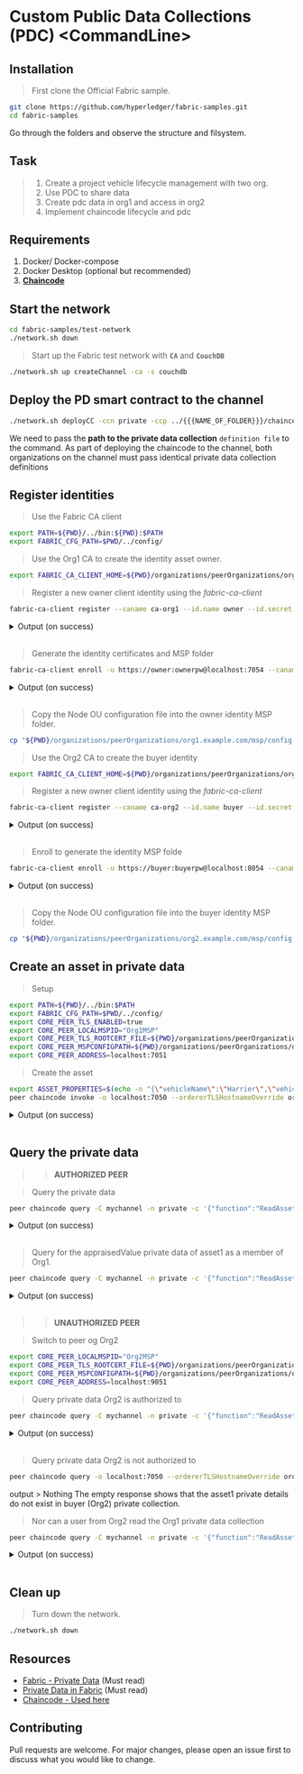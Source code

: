 # Custom Public Data Collections (PDC) \<CommandLine>

## Installation

>First clone the Official Fabric sample.

```bash
git clone https://github.com/hyperledger/fabric-samples.git
cd fabric-samples
```
Go through the folders and observe the structure and filsystem.

## Task
>1. Create a project vehicle lifecycle management with two org.
>2. Use PDC to share data
>3. Create pdc data in org1 and access in org2
>4. Implement chaincode lifecycle and pdc  
 



## Requirements
1. Docker/ Docker-compose
2. Docker Desktop (optional but recommended)
3. [**Chaincode**](https://github.com/PsychoPunkSage/Fabric_Labyrinth/tree/main/asset-transfer-pdc-pps)

## Start the network
```bash
cd fabric-samples/test-network
./network.sh down
```
> Start up the Fabric test network with **`CA`** and **`CouchDB`**
```bash
./network.sh up createChannel -ca -s couchdb
```

## Deploy the PD smart contract to the channel
```bash
./network.sh deployCC -ccn private -ccp ../{{{NAME_OF_FOLDER}}}/chaincode-go/ -ccl go -ccep "OR('Org1MSP.peer','Org2MSP.peer')" -cccg ../{{{NAME_OF_FOLDER}}}/chaincode-go/collections_config.json
```
We need to pass the **path to the private data collection** `definition file` to the command. As part of deploying the chaincode to the channel, both organizations on the channel must pass identical private data collection definitions

## Register identities

> Use the Fabric CA client
```bash
export PATH=${PWD}/../bin:${PWD}:$PATH
export FABRIC_CFG_PATH=$PWD/../config/
```

> Use the Org1 CA to create the identity asset owner.
```bash
export FABRIC_CA_CLIENT_HOME=${PWD}/organizations/peerOrganizations/org1.example.com/
```

> Register a new owner client identity using the *fabric-ca-client*
```bash
fabric-ca-client register --caname ca-org1 --id.name owner --id.secret ownerpw --id.type client --tls.certfiles "${PWD}/organizations/fabric-ca/org1/tls-cert.pem"
```

<details>
<summary>Output (on success)</summary>

```
<-- OUTPUT -->

2023/12/29 14:53:49 [INFO] Configuration file location: /home/psychopunk_sage/Hyperledger/Fabric/fabric-samples/test-network/organizations/peerOrganizations/org1.example.com/fabric-ca-client-config.yaml
2023/12/29 14:53:49 [INFO] TLS Enabled
2023/12/29 14:53:49 [INFO] TLS Enabled
Password: ownerpw
```

</details><br>


> Generate the identity certificates and MSP folder
```bash
fabric-ca-client enroll -u https://owner:ownerpw@localhost:7054 --caname ca-org1 -M "${PWD}/organizations/peerOrganizations/org1.example.com/users/owner@org1.example.com/msp" --tls.certfiles "${PWD}/organizations/fabric-ca/org1/tls-cert.pem"
```

<details>
<summary>Output (on success)</summary>

```
<-- OUTPUT -->

2023/12/29 14:54:28 [INFO] TLS Enabled
2023/12/29 14:54:28 [INFO] generating key: &{A:ecdsa S:256}
2023/12/29 14:54:28 [INFO] encoded CSR
2023/12/29 14:54:28 [INFO] Stored client certificate at /home/psychopunk_sage/Hyperledger/Fabric/fabric-samples/test-network/organizations/peerOrganizations/org1.example.com/users/owner@org1.example.com/msp/signcerts/cert.pem
2023/12/29 14:54:28 [INFO] Stored root CA certificate at /home/psychopunk_sage/Hyperledger/Fabric/fabric-samples/test-network/organizations/peerOrganizations/org1.example.com/users/owner@org1.example.com/msp/cacerts/localhost-7054-ca-org1.pem
2023/12/29 14:54:28 [INFO] Stored Issuer public key at /home/psychopunk_sage/Hyperledger/Fabric/fabric-samples/test-network/organizations/peerOrganizations/org1.example.com/users/owner@org1.example.com/msp/IssuerPublicKey
2023/12/29 14:54:28 [INFO] Stored Issuer revocation public key at /home/psychopunk_sage/Hyperledger/Fabric/fabric-samples/test-network/organizations/peerOrganizations/org1.example.com/users/owner@org1.example.com/msp/IssuerRevocationPublicKey
```

</details><br>

> Copy the Node OU configuration file into the owner identity MSP folder.
```bash
cp "${PWD}/organizations/peerOrganizations/org1.example.com/msp/config.yaml" "${PWD}/organizations/peerOrganizations/org1.example.com/users/owner@org1.example.com/msp/config.yaml"
```

> Use the Org2 CA to create the buyer identity
```bash
export FABRIC_CA_CLIENT_HOME=${PWD}/organizations/peerOrganizations/org2.example.com/
```

> Register a new owner client identity using the *fabric-ca-client*
```bash
fabric-ca-client register --caname ca-org2 --id.name buyer --id.secret buyerpw --id.type client --tls.certfiles "${PWD}/organizations/fabric-ca/org2/tls-cert.pem"
```
<details>
<summary>Output (on success)</summary>

```
<-- OUTPUT -->

2023/12/29 15:05:29 [INFO] Configuration file location: /home/psychopunk_sage/Hyperledger/Fabric/fabric-samples/test-network/organizations/peerOrganizations/org2.example.com/fabric-ca-client-config.yaml
2023/12/29 15:05:29 [INFO] TLS Enabled
2023/12/29 15:05:29 [INFO] TLS Enabled
Password: buyerpw
```

</details><br>


> Enroll to generate the identity MSP folde
```bash
fabric-ca-client enroll -u https://buyer:buyerpw@localhost:8054 --caname ca-org2 -M "${PWD}/organizations/peerOrganizations/org2.example.com/users/buyer@org2.example.com/msp" --tls.certfiles "${PWD}/organizations/fabric-ca/org2/tls-cert.pem"
```

<details>
<summary>Output (on success)</summary>

```
<-- OUTPUT -->

<!-- 2023/12/29 15:07:31 [INFO] TLS Enabled
2023/12/29 15:07:31 [INFO] generating key: &{A:ecdsa S:256}
2023/12/29 15:07:31 [INFO] encoded CSR
2023/12/29 15:07:31 [INFO] Stored client certificate at /home/psychopunk_sage/Hyperledger/Fabric/fabric-samples/test-network/organizations/peerOrganizations/org2.example.com/users/buyer@org2.example.com/msp/signcerts/cert.pem
2023/12/29 15:07:31 [INFO] Stored root CA certificate at /home/psychopunk_sage/Hyperledger/Fabric/fabric-samples/test-network/organizations/peerOrganizations/org2.example.com/users/buyer@org2.example.com/msp/cacerts/localhost-8054-ca-org2.pem
2023/12/29 15:07:31 [INFO] Stored Issuer public key at /home/psychopunk_sage/Hyperledger/Fabric/fabric-samples/test-network/organizations/peerOrganizations/org2.example.com/users/buyer@org2.example.com/msp/IssuerPublicKey
2023/12/29 15:07:31 [INFO] Stored Issuer revocation public key at /home/psychopunk_sage/Hyperledger/Fabric/fabric-samples/test-network/organizations/peerOrganizations/org2.example.com/users/buyer@org2.example.com/msp/IssuerRevocationPublicKey -->
```

</details><br>

> Copy the Node OU configuration file into the buyer identity MSP folder.
```bash
cp "${PWD}/organizations/peerOrganizations/org2.example.com/msp/config.yaml" "${PWD}/organizations/peerOrganizations/org2.example.com/users/buyer@org2.example.com/msp/config.yaml"
```

## Create an asset in private data

> Setup 
```bash
export PATH=${PWD}/../bin:$PATH
export FABRIC_CFG_PATH=$PWD/../config/
export CORE_PEER_TLS_ENABLED=true
export CORE_PEER_LOCALMSPID="Org1MSP"
export CORE_PEER_TLS_ROOTCERT_FILE=${PWD}/organizations/peerOrganizations/org1.example.com/peers/peer0.org1.example.com/tls/ca.crt
export CORE_PEER_MSPCONFIGPATH=${PWD}/organizations/peerOrganizations/org1.example.com/users/owner@org1.example.com/msp
export CORE_PEER_ADDRESS=localhost:7051
```

> Create the asset
```bash
export ASSET_PROPERTIES=$(echo -n "{\"vehicleName\":\"Harrier\",\"vehicleNumber\":\"DL00XXXX\",\"vehicleCompany\":\"TATA\",\"vehicleMfgYear\":2020,\"vehicleLife\":14}" | base64 | tr -d \\n)
peer chaincode invoke -o localhost:7050 --ordererTLSHostnameOverride orderer.example.com --tls --cafile "${PWD}/organizations/ordererOrganizations/example.com/orderers/orderer.example.com/msp/tlscacerts/tlsca.example.com-cert.pem" -C mychannel -n private -c '{"function":"CreateAsset","Args":[]}' --transient "{\"asset_properties\":\"$ASSET_PROPERTIES\"}"
```

<details>
<summary>Output (on success)</summary>

```
<-- OUTPUT -->

2023-12-29 15:11:37.832 IST 0001 INFO [chaincodeCmd] chaincodeInvokeOrQuery -> Chaincode invoke successful. result: status:200 
```

</details><br>

## Query the private data

>> **AUTHORIZED PEER**

> Query the private data
```bash
peer chaincode query -C mychannel -n private -c '{"function":"ReadAsset","Args":["DL00XXXX"]}'
```
<details>
<summary>Output (on success)</summary>

```
<-- OUTPUT -->

{"vehicleName":"Harrier","vehicleNumber":"DL00XXXX","vehicleCompany":"TATA","vehicleMfgYear":2020,"owner":"x509::CN=owner,OU=client,O=Hyperledger,ST=North Carolina,C=US::CN=ca.org1.example.com,O=org1.example.com,L=Durham,ST=North Carolina,C=US"}
```

</details><br>

> Query for the appraisedValue private data of asset1 as a member of Org1.
```bash
peer chaincode query -C mychannel -n private -c '{"function":"ReadAssetPrivateDetails","Args":["Org1MSPPrivateCollection","DL00XXXX"]}'

```
<details>
<summary>Output (on success)</summary>

```
<-- OUTPUT -->

{"vehicleNumber":"DL00XXXX","vehicleLife":14}
```

</details><br>

>> **UNAUTHORIZED PEER**

> Switch to peer og Org2
```bash
export CORE_PEER_LOCALMSPID="Org2MSP"
export CORE_PEER_TLS_ROOTCERT_FILE=${PWD}/organizations/peerOrganizations/org2.example.com/peers/peer0.org2.example.com/tls/ca.crt
export CORE_PEER_MSPCONFIGPATH=${PWD}/organizations/peerOrganizations/org2.example.com/users/buyer@org2.example.com/msp
export CORE_PEER_ADDRESS=localhost:9051
```

> Query private data Org2 is authorized to
```bash
peer chaincode query -C mychannel -n private -c '{"function":"ReadAsset","Args":["asset1"]}'
```
<details>
<summary>Output (on success)</summary>

```
<-- OUTPUT -->

{"objectType":"asset","assetID":"asset1","color":"green","size":20,"owner":"x509::CN=owner,OU=client,O=Hyperledger,ST=North Carolina,C=US::CN=ca.org1.example.com,O=org1.example.com,L=Durham,ST=North Carolina,C=US"}
```

</details><br>

> Query private data Org2 is not authorized to
```bash
peer chaincode query -o localhost:7050 --ordererTLSHostnameOverride orderer.example.com --tls --cafile "${PWD}/organizations/ordererOrganizations/example.com/orderers/orderer.example.com/msp/tlscacerts/tlsca.example.com-cert.pem" -C mychannel -n private -c '{"function":"ReadAssetPrivateDetails","Args":["Org2MSPPrivateCollection","asset1"]}'
```
output > Nothing
The empty response shows that the asset1 private details do not exist in buyer (Org2) private collection.

> Nor can a user from Org2 read the Org1 private data collection
```bash
peer chaincode query -C mychannel -n private -c '{"function":"ReadAssetPrivateDetails","Args":["Org1MSPPrivateCollection","asset1"]}'
```

<details>
<summary>Output (on success)</summary>

```
<-- OUTPUT -->

Error: endorsement failure during query. response: status:500 message:"failed to read asset details: GET_STATE failed: transaction ID: 3e5281979ce86075ce9f8176259283ddecbb75fbd672f1dc5dc7faf9be3716df: tx creator does not have read access permission on privatedata in chaincodeName:private collectionName: Org1MSPPrivateCollection"
```

</details><br>




## Clean up
> Turn down the network.
```bash
./network.sh down
```

## Resources
* [Fabric - Private Data](https://hyperledger-fabric.readthedocs.io/en/release-2.5/private-data/private-data.html) (Must read)
* [Private Data in Fabric](https://hyperledger-fabric.readthedocs.io/en/release-2.5/private_data_tutorial.html) (Must read)
* [Chaincode - Used here](https://github.com/PsychoPunkSage/Fabric_Labyrinth/tree/main/asset-transfer-pdc-pps)


## Contributing

Pull requests are welcome. For major changes, please open an issue first
to discuss what you would like to change.